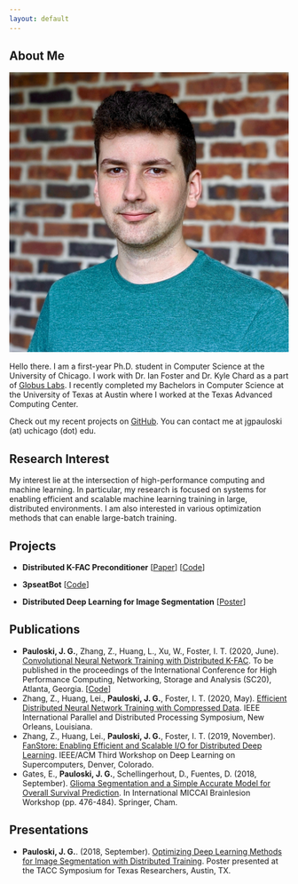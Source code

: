 ```yaml
---
layout: default
---
```


## About Me

<img class="profile-picture" src="static/headshot.jpg">

Hello there.
I am a first-year Ph.D. student in Computer Science at the University of Chicago.
I work with Dr. Ian Foster and Dr. Kyle Chard as a part of [Globus Labs](https://labs.globus.org/).
I recently completed my Bachelors in Computer Science at the University of Texas at Austin where I worked at the Texas Advanced Computing Center.

Check out my recent projects on [GitHub](https://github.com/gpauloski).
You can contact me at jgpauloski (at) uchicago (dot) edu.

## Research Interest

My interest lie at the intersection of high-performance computing and machine learning.
In particular, my research is focused on systems for enabling efficient and scalable machine learning training in large, distributed environments.
I am also interested in various optimization methods that can enable large-batch training.

## Projects

- **Distributed K-FAC Preconditioner** \[[Paper](https://arxiv.org/pdf/2007.00784.pdf)\] \[[Code](https://github.com/gpauloski/kfac_pytorch)\]

- **3pseatBot** \[[Code](https://github.com/gpauloski/3pseatBot)\]

- **Distributed Deep Learning for Image Segmentation** \[[Poster](https://gregpauloski.com/static/taccster_poster.pdf)\]

## Publications

- **Pauloski, J. G.**, Zhang, Z., Huang, L., Xu, W., Foster, I. T. (2020, June). [Convolutional Neural Network Training with Distributed K-FAC](https://arxiv.org/pdf/2007.00784). To be published in the proceedings of the International Conference for High Performance Computing, Networking, Storage and Analysis (SC20), Atlanta, Georgia. \[[Code](https://github.com/gpauloski/kfac_pytorch)\]
- Zhang, Z., Huang, Lei., **Pauloski, J. G.**, Foster, I. T. (2020, May). [Efficient Distributed Neural Network Training with Compressed Data](https://www.semanticscholar.org/paper/Efficient-I%2FO-for-Neural-Network-Training-with-Data-Zhang-Huang/a4f51d652d70bf2fb0e19985114841c23d9213d4). IEEE International Parallel and Distributed Processing Symposium, New Orleans, Louisiana.
- Zhang, Z., Huang, Lei., **Pauloski, J. G.**, Foster, I. T. (2019, November). [FanStore: Enabling Efficient and Scalable I/O for Distributed Deep Learning](https://ieeexplore.ieee.org/document/8945112). IEEE/ACM Third Workshop on Deep Learning on Supercomputers, Denver, Colorado.
- Gates, E., **Pauloski, J. G.**, Schellingerhout, D., Fuentes, D. (2018, September). [Glioma Segmentation and a Simple Accurate Model for Overall Survival Prediction](https://www.semanticscholar.org/paper/Glioma-Segmentation-and-a-Simple-Accurate-Model-for-Gates-Pauloski/e82763f9ab622e2a9243f6fedcf9e6acb5d82c78). In International MICCAI Brainlesion Workshop (pp. 476-484). Springer, Cham.

## Presentations

- **Pauloski, J. G.**. (2018, September). [Optimizing Deep Learning Methods for Image Segmentation with Distributed Training](https://gregpauloski.com/static/taccster_poster.pdf). Poster presented at the TACC Symposium for Texas Researchers, Austin, TX.
